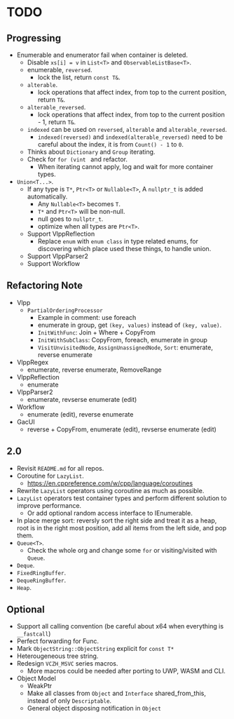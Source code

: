 # TODO

## Progressing

- Enumerable and enumerator fail when container is deleted.
  - Disable `xs[i] = v` in `List<T>` and `ObservableListBase<T>`.
  - enumerable, `reversed`.
    - lock the list, return `const T&`.
  - `alterable`.
    - lock operations that affect index, from top to the current position, return `T&`.
  - `alterable_reversed`.
    - lock operations that affect index, from top to the current position - 1, return `T&`.
  - `indexed` can be used on `reversed`, `alterable` and `alterable_reversed`.
    - `indexed(reversed)` and `indexed(alterable_reversed)` need to be careful about the index, it is from `Count() - 1` to `0`.
  - Thinks about `Dictionary` and `Group` iterating.
  - Check for `for (vint ` and refactor.
    - When iterating cannot apply, log and wait for more container types.
- `Union<T...>`.
  - If any type is `T*`, `Ptr<T>` or `Nullable<T>`, A `nullptr_t` is added automatically.
    - Any `Nullable<T>` becomes `T`.
    - `T*` and `Ptr<T>` will be non-null.
    - null goes to `nullptr_t`.
    - optimize when all types are `Ptr<T>`.
  - Support VlppReflection
    - Replace `enum` with `enum class` in type related enums, for discovering which place used these things, to handle union.
  - Support VlppParser2
  - Support Workflow

## Refactoring Note

- Vlpp
  - `PartialOrderingProcessor`
    - Example in comment: use foreach
    - enumerate in group, get `(key, values)` instead of `(key, value)`.
    - `InitWithFunc`: Join + Where + CopyFrom
    - `InitWithSubClass`: CopyFrom, foreach, enumerate in group
    - `VisitUnvisitedNode`, `AssignUnassignedNode`, `Sort`: enumerate, reverse enumerate
- VlppRegex
  - enumerate, reverse enumerate, RemoveRange
- VlppReflection
  - enumerate
- VlppParser2
  - enumerate, revserse enumerate (edit)
- Workflow
  - enumerate (edit), reverse enumerate
- GacUI
  - reverse + CopyFrom, enumerate (edit), revserse enumerate (edit)

## 2.0

- Revisit `README.md` for all repos.
- Coroutine for `LazyList`.
  - https://en.cppreference.com/w/cpp/language/coroutines
- Rewrite `LazyList` operators using coroutine as much as possible.
- `LazyList` operators test container types and perform different solution to improve performance.
  - Or add optional random access interface to IEnumerable.
- In place merge sort: reversly sort the right side and treat it as a heap, root is in the right most position, add all items from the left side, and pop them.
- `Queue<T>`.
  - Check the whole org and change some `for` or visiting/visited with `Queue`.
- `Deque`.
- `FixedRingBuffer`.
- `DequeRingBuffer`.
- `Heap`.

## Optional

- Support all calling convention (be careful about x64 when everything is `__fastcall`)
- Perfect forwarding for Func.
- Mark `ObjectString::ObjectString` explicit for `const T*`
- Heterougeneous tree string.
- Redesign `VCZH_MSVC` series macros.
  - More macros could be needed after porting to UWP, WASM and CLI.
- Object Model
  - WeakPtr
  - Make all classes from `Object` and `Interface` shared_from_this, instead of only `Descriptable`.
  - General object disposing notification in `Object`
